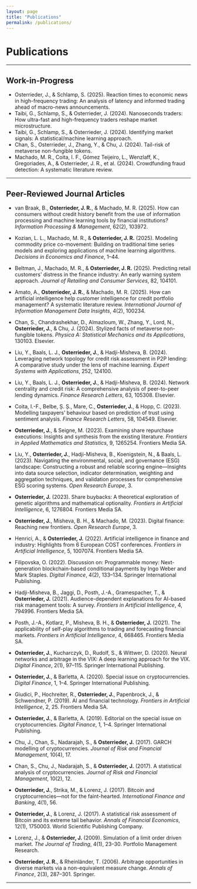```yaml
---
layout: page
title: "Publications"
permalink: /publications/
---
```


# Publications

---

## Work-in-Progress

- Osterrieder, J., & Schlamp, S. (2025). Reaction times to economic news in high-frequency trading: An analysis of latency and informed trading ahead of macro-news announcements.
- Taibi, G., Schlamp, S., & Osterrieder, J. (2024). Nanoseconds traders: How ultra-fast and high-frequency traders reshape market microstructure.
- Taibi, G., Schlamp, S., & Osterrieder, J. (2024). Identifying market signals: A statistical/machine learning approach.
- Chan, S., Osterrieder, J., Zhang, Y., & Chu, J. (2024). Tail-risk of metaverse non-fungible tokens.
- Machado, M. R., Coita, I. F., Gómez Teijeiro, L., Wenzlaff, K., Gregoriades, A., & Osterrieder, J. R., et al. (2024). Crowdfunding fraud detection: A systematic literature review.

---

## Peer-Reviewed Journal Articles

- van Braak, B., **Osterrieder, J. R.**, & Machado, M. R. (2025). How can consumers without credit history benefit from the use of information processing and machine learning tools by financial institutions? *Information Processing & Management*, 62(2), 103972.

- Kozian, L. L., Machado, M. R., & **Osterrieder, J. R.** (2025). Modeling commodity price co-movement: Building on traditional time series models and exploring applications of machine learning algorithms. *Decisions in Economics and Finance*, 1–44.

- Beltman, J., Machado, M. R., & **Osterrieder, J. R.** (2025). Predicting retail customers' distress in the finance industry: An early warning system approach. *Journal of Retailing and Consumer Services*, 82, 104101.

- Amato, A., **Osterrieder, J. R.**, & Machado, M. R. (2025). How can artificial intelligence help customer intelligence for credit portfolio management? A systematic literature review. *International Journal of Information Management Data Insights*, 4(2), 100234.

- Chan, S., Chandrashekhar, D., Almazloum, W., Zhang, Y., Lord, N., **Osterrieder, J.**, & Chu, J. (2024). Stylized facts of metaverse non-fungible tokens. *Physica A: Statistical Mechanics and its Applications*, 130103. Elsevier.

- Liu, Y., Baals, L. J., **Osterrieder, J.**, & Hadji-Misheva, B. (2024). Leveraging network topology for credit risk assessment in P2P lending: A comparative study under the lens of machine learning. *Expert Systems with Applications*, 252, 124100.

- Liu, Y., Baals, L. J., **Osterrieder, J.**, & Hadji-Misheva, B. (2024). Network centrality and credit risk: A comprehensive analysis of peer-to-peer lending dynamics. *Finance Research Letters*, 63, 105308. Elsevier.

- Coita, I.-F., Belbe, Ș. Ș., Mare, C., **Osterrieder, J.**, & Hopp, C. (2023). Modelling taxpayers’ behaviour based on prediction of trust using sentiment analysis. *Finance Research Letters*, 58, 104549. Elsevier.

- **Osterrieder, J.**, & Seigne, M. (2023). Examining share repurchase executions: Insights and synthesis from the existing literature. *Frontiers in Applied Mathematics and Statistics*, 9, 1265254. Frontiers Media SA.

- Liu, Y., **Osterrieder, J.**, Hadji-Misheva, B., Koenigstein, N., & Baals, L. (2023). Navigating the environmental, social, and governance (ESG) landscape: Constructing a robust and reliable scoring engine—Insights into data source selection, indicator determination, weighting and aggregation techniques, and validation processes for comprehensive ESG scoring systems. *Open Research Europe*, 3.

- **Osterrieder, J.** (2023). Share buybacks: A theoretical exploration of genetic algorithms and mathematical optionality. *Frontiers in Artificial Intelligence*, 6, 1276804. Frontiers Media SA.

- **Osterrieder, J.**, Misheva, B. H., & Machado, M. (2023). Digital finance: Reaching new frontiers. *Open Research Europe*, 3.

- Henrici, A., & **Osterrieder, J.** (2022). Artificial intelligence in finance and industry: Highlights from 6 European COST conferences. *Frontiers in Artificial Intelligence*, 5, 1007074. Frontiers Media SA.

- Filipovska, O. (2022). Discussion on: Programmable money: Next-generation blockchain-based conditional payments by Ingo Weber and Mark Staples. *Digital Finance*, 4(2), 133–134. Springer International Publishing.

- Hadji-Misheva, B., Jaggi, D., Posth, J.-A., Gramespacher, T., & **Osterrieder, J.** (2021). Audience-dependent explanations for AI-based risk management tools: A survey. *Frontiers in Artificial Intelligence*, 4, 794996. Frontiers Media SA.

- Posth, J.-A., Kotlarz, P., Misheva, B. H., & **Osterrieder, J.** (2021). The applicability of self-play algorithms to trading and forecasting financial markets. *Frontiers in Artificial Intelligence*, 4, 668465. Frontiers Media SA.

- **Osterrieder, J.**, Kucharczyk, D., Rudolf, S., & Wittwer, D. (2020). Neural networks and arbitrage in the VIX: A deep learning approach for the VIX. *Digital Finance*, 2(1), 97–115. Springer International Publishing.

- **Osterrieder, J.**, & Barletta, A. (2020). Special issue on cryptocurrencies. *Digital Finance*, 1, 1–4. Springer International Publishing.

- Giudici, P., Hochreiter, R., **Osterrieder, J.**, Papenbrock, J., & Schwendner, P. (2019). AI and financial technology. *Frontiers in Artificial Intelligence*, 2, 25. Frontiers Media SA.

- **Osterrieder, J.**, & Barletta, A. (2019). Editorial on the special issue on cryptocurrencies. *Digital Finance*, 1, 1–4. Springer International Publishing.

- Chu, J., Chan, S., Nadarajah, S., & **Osterrieder, J.** (2017). GARCH modelling of cryptocurrencies. *Journal of Risk and Financial Management*, 10(4), 17.

- Chan, S., Chu, J., Nadarajah, S., & **Osterrieder, J.** (2017). A statistical analysis of cryptocurrencies. *Journal of Risk and Financial Management*, 10(2), 12.

- **Osterrieder, J.**, Strika, M., & Lorenz, J. (2017). Bitcoin and cryptocurrencies—not for the faint-hearted. *International Finance and Banking*, 4(1), 56.

- **Osterrieder, J.**, & Lorenz, J. (2017). A statistical risk assessment of Bitcoin and its extreme tail behavior. *Annals of Financial Economics*, 12(1), 1750003. World Scientific Publishing Company.

- Lorenz, J., & **Osterrieder, J.** (2009). Simulation of a limit order driven market. *The Journal of Trading*, 4(1), 23–30. Portfolio Management Research.

- **Osterrieder, J. R.**, & Rheinländer, T. (2006). Arbitrage opportunities in diverse markets via a non-equivalent measure change. *Annals of Finance*, 2(3), 287–301. Springer.

---
